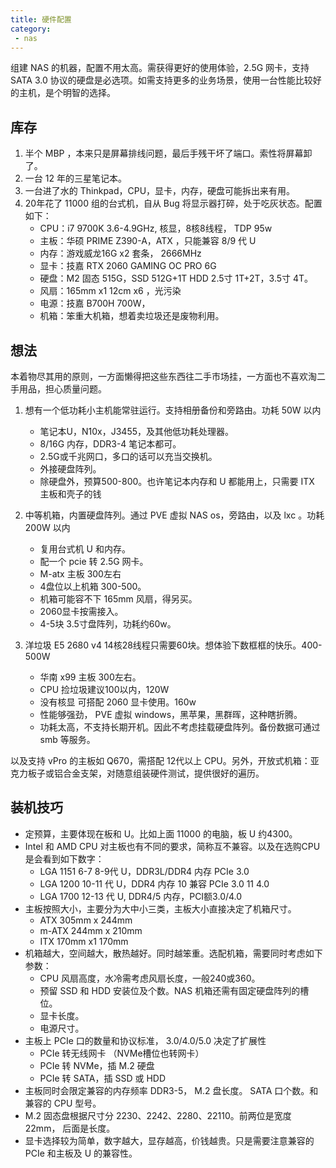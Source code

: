 ```yaml
---
title: 硬件配置
category: 
 - nas
---
```


组建 NAS 的机器，配置不用太高。需获得更好的使用体验，2.5G 网卡，支持 SATA 3.0 协议的硬盘是必选项。如需支持更多的业务场景，使用一台性能比较好的主机，是个明智的选择。

<!-- more -->

## 库存

1. 半个 MBP ，本来只是屏幕排线问题，最后手残干坏了端口。索性将屏幕卸了。
2. 一台 12 年的三星笔记本。
3. 一台进了水的 Thinkpad，CPU，显卡，内存，硬盘可能拆出来有用。
4. 20年花了 11000 组的台式机，自从 Bug 将显示器打碎，处于吃灰状态。配置如下：
    - CPU：i7 9700K 3.6-4.9GHz, 核显，8核8线程， TDP 95w
    - 主板：华硕 PRIME Z390-A，ATX ，只能兼容 8/9 代 U
    - 内存：游戏威龙16G x2 套条， 2666MHz
    - 显卡：技嘉 RTX 2060 GAMING OC PRO 6G
    - 硬盘：M2 固态 515G，SSD 512G+1T HDD 2.5寸 1T+2T，3.5寸 4T。
    - 风扇：165mm x1 12cm x6 ，光污染
    - 电源：技嘉 B700H 700W，
    - 机箱：笨重大机箱，想着卖垃圾还是废物利用。

## 想法

本着物尽其用的原则，一方面懒得把这些东西往二手市场挂，一方面也不喜欢淘二手用品，担心质量问题。

1. 想有一个低功耗小主机能常驻运行。支持相册备份和旁路由。功耗 50W 以内
    - 笔记本U，N10x，J3455，及其他低功耗处理器。
    - 8/16G 内存，DDR3-4 笔记本都可。
    - 2.5G或千兆网口，多口的话可以充当交换机。
    - 外接硬盘阵列。
    - 除硬盘外，预算500-800。也许笔记本内存和 U 都能用上，只需要 ITX 主板和壳子的钱

2. 中等机箱，内置硬盘阵列。通过 PVE 虚拟 NAS os，旁路由，以及 lxc 。功耗 200W 以内
    - 复用台式机 U 和内存。
    - 配一个 pcie 转 2.5G 网卡。
    - M-atx 主板 300左右
    - 4盘位以上机箱 300-500。
    - 机箱可能容不下 165mm 风扇，得另买。
    - 2060显卡按需接入。
    - 4-5块 3.5寸盘阵列，功耗约60w。

3. 洋垃圾 E5 2680 v4 14核28线程只需要60块。想体验下数框框的快乐。400-500W
    - 华南 x99 主板 300左右。
    - CPU 捡垃圾建议100以内，120W
    - 没有核显 可搭配 2060 显卡使用。160w
    - 性能够强劲， PVE 虚拟 windows，黑苹果，黑群晖，这种瞎折腾。
    - 功耗太高，不支持长期开机。因此不考虑挂载硬盘阵列。备份数据可通过 smb 等服务。

以及支持 vPro 的主板如 Q670，需搭配 12代以上 CPU。另外，开放式机箱：亚克力板子或铝合金支架，对随意组装硬件测试，提供很好的遍历。

## 装机技巧

- 定预算，主要体现在板和 U。比如上面 11000 的电脑，板 U 约4300。
- Intel 和 AMD CPU 对主板也有不同的要求，简称互不兼容。以及在选购CPU是会看到如下数字：
    - LGA 1151 6-7 8-9代 U，DDR3L/DDR4 内存 PCIe 3.0
    - LGA 1200 10-11 代 U，DDR4 内存 10 兼容 PCIe 3.0 11 4.0
    - LGA 1700 12-13 代 U, DDR4/5 内存，PCI额3.0/4.0
- 主板按照大小，主要分为大中小三类，主板大小直接决定了机箱尺寸。
    - ATX 305mm x 244mm
    - m-ATX 244mm x 210mm
    - ITX 170mm x1 170mm
- 机箱越大，空间越大，散热越好。同时越笨重。选配机箱，需要同时考虑如下参数：
    - CPU 风扇高度，水冷需考虑风扇长度，一般240或360。
    - 预留 SSD 和 HDD 安装位及个数。NAS 机箱还需有固定硬盘阵列的槽位。
    - 显卡长度。
    - 电源尺寸。
- 主板上 PCIe 口的数量和协议标准， 3.0/4.0/5.0 决定了扩展性
    - PCIe 转无线网卡 （NVMe槽位也转网卡）
    - PCIe 转 NVMe，插 M.2 硬盘
    - PCIe 转 SATA，插 SSD 或 HDD
- 主板同时会限定兼容的内存频率 DDR3-5， M.2 盘长度。 SATA 口个数。和兼容的 CPU 型号。
- M.2 固态盘根据尺寸分 2230、2242、2280、22110。前两位是宽度 22mm， 后面是长度。
- 显卡选择较为简单，数字越大，显存越高，价钱越贵。只是需要注意兼容的 PCIe 和主板及 U 的兼容性。

